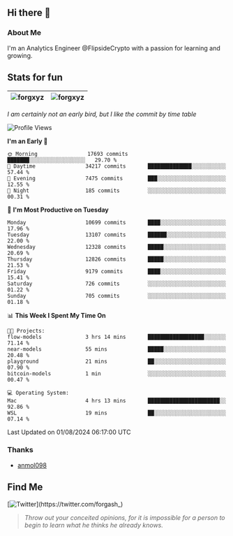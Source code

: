 ## Hi there 👋

### About Me

I'm an Analytics Engineer @FlipsideCrypto with a passion for learning and growing.
  
## Stats for fun

| <img align="center" src="https://github-readme-streak-stats.herokuapp.com/?user=forgxyz&theme=tokyonight" alt="forgxyz" /> | <img align="center" src="https://github-readme-stats.vercel.app/api?username=forgxyz&theme=tokyonight&show_icons=true" alt="forgxyz" /> |
| ------------- |------------- |

*I am certainly not an early bird, but I like the commit by time table*  

<!--START_SECTION:waka-->
![Profile Views](http://img.shields.io/badge/Profile%20Views-4-blue)

**I'm an Early 🐤** 

```text
🌞 Morning                17693 commits       ███████░░░░░░░░░░░░░░░░░░   29.70 % 
🌆 Daytime                34217 commits       ██████████████░░░░░░░░░░░   57.44 % 
🌃 Evening                7475 commits        ███░░░░░░░░░░░░░░░░░░░░░░   12.55 % 
🌙 Night                  185 commits         ░░░░░░░░░░░░░░░░░░░░░░░░░   00.31 % 
```
📅 **I'm Most Productive on Tuesday** 

```text
Monday                   10699 commits       ████░░░░░░░░░░░░░░░░░░░░░   17.96 % 
Tuesday                  13107 commits       ██████░░░░░░░░░░░░░░░░░░░   22.00 % 
Wednesday                12328 commits       █████░░░░░░░░░░░░░░░░░░░░   20.69 % 
Thursday                 12826 commits       █████░░░░░░░░░░░░░░░░░░░░   21.53 % 
Friday                   9179 commits        ████░░░░░░░░░░░░░░░░░░░░░   15.41 % 
Saturday                 726 commits         ░░░░░░░░░░░░░░░░░░░░░░░░░   01.22 % 
Sunday                   705 commits         ░░░░░░░░░░░░░░░░░░░░░░░░░   01.18 % 
```


📊 **This Week I Spent My Time On** 

```text
🐱‍💻 Projects: 
flow-models              3 hrs 14 mins       ██████████████████░░░░░░░   71.14 % 
near-models              55 mins             █████░░░░░░░░░░░░░░░░░░░░   20.48 % 
playground               21 mins             ██░░░░░░░░░░░░░░░░░░░░░░░   07.90 % 
bitcoin-models           1 min               ░░░░░░░░░░░░░░░░░░░░░░░░░   00.47 % 

💻 Operating System: 
Mac                      4 hrs 13 mins       ███████████████████████░░   92.86 % 
WSL                      19 mins             ██░░░░░░░░░░░░░░░░░░░░░░░   07.14 % 
```


 Last Updated on 01/08/2024 06:17:00 UTC
<!--END_SECTION:waka-->

### Thanks
 - [anmol098](https://github.com/anmol098/waka-readme-stats/)
  
## Find Me
[![Twitter](https://img.shields.io/twitter/url/https/twitter.com/forgash_.svg?style=social&label=Follow%20%40forgash_)](https://twitter.com/forgash_)


> *Throw out your conceited opinions, for it is impossible for a person to begin to learn what he thinks he already knows.* 
